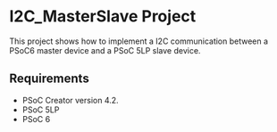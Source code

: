 # I2C_MasterSlave Project

This project shows how to implement a I2C communication between a PSoC6 master device and a 
PSoC 5LP slave device.

## Requirements

- PSoC Creator version 4.2. 
- PSoC 5LP
- PSoC 6
